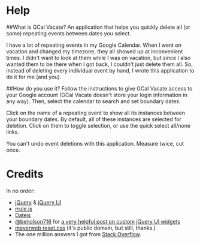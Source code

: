 # Help

##What is GCal Vacate?
An application that helps you quickly delete all (or some) repeating events between dates you select.

I have a lot of repeating events in my Google Calendar.  When I went on vacation and changed my timezone, they all showed up at inconvenient times.  I didn't want to look at them while I was on vacation, but since I also wanted them to be there when I got back, I couldn't just delete them all.  So, instead of deleting every individual event by hand, I wrote this application to do it for me (and you).  

##How do you use it?
Follow the instructions to give GCal Vacate access to your Google account (GCal Vacate doesn't store your login information in any way).  Then, select the calendar to search and set boundary dates.

Click on the name of a repeating event to show all its instances between your boundary dates.  By default, all of these instances are selected for deletion.  Click on them to toggle selection, or use the quick select all/none links.

You can't undo event deletions with this application.  Measure twice, cut once.

# Credits

In no order:

* [jQuery](http://jquery.com/) & [jQuery UI](http://jqueryui.com/)
* [rrule.js](https://github.com/jkbrzt/rrule)
* [Datejs](http://www.datejs.com/)
* [@benolson716](https://twitter.com/benolson716) for [a very helpful post on custom jQuery UI widgets](http://www.benknowscode.com/2014/03/customize-jquery-ui-autocomplete-menu.html)
* [meyerweb reset.css](http://meyerweb.com/eric/tools/css/reset/) (it's public domain, but still, thanks.)
* The one million answers I got from [Stack Overflow](http://stackoverflow.com/).